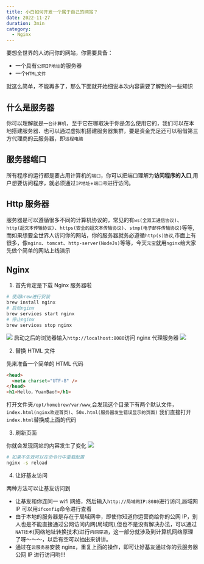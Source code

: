 ```yaml
---
title: 小白如何开发一个属于自己的网站？
date: 2022-11-27
duration: 3min
category:
  - Nginx
---
```


要想全世界的人访问你的网站，你需要具备：

- 一个具有`公网IP地址`的服务器
- 一个`HTML文件`

就这么简单，不能再多了，那么下面就开始细说本次内容需要了解到的一些知识

## 什么是服务器

你可以理解就是`一台计算机`，至于它在哪取决于你是怎么使用它的，我们可以在本地搭建服务器、也可以通过虚拟机搭建服务器集群，要是资金充足还可以租借第三方代理商的云服务器，即`远程电脑`

## 服务器端口

所有程序的运行都是要占用计算机的`端口`，你可以把端口理解为**访问程序的入口**,用户想要访问程序，就必须通过`IP地址`+`端口号`进行访问。

## Http 服务器

服务器是可以遵循很多不同的计算机协议的，常见的有`ws(全双工通信协议)`、`http(超文本传输协议)`、`https(安全的超文本传输协议)`、`stmp(电子邮件传输协议)`等等,而如果想要全世界人访问你的网站，你的服务器就务必遵循`http(s)协议`,市面上有很多，像`nginx`、`tomcat`、`http-server(NodeJs)`等等，今天`元宝`就用`nginx`给大家先做个简单的网站上线演示

## Nginx

1. 首先肯定是下载 Nginx 服务器啦

```sh
# 使用brew进行安装
brew install nginx
# 启动nginx
brew services start nginx
# 停止nginx
brew services stop nginx
```

![](/images/4cb65f1a-8db9-4479-b9f1-ae34f11c8f7d.webp)
启动之后的浏览器输入`http://localhost:8080`访问 nginx 代理服务器
![](/images/1c1330fe-7222-4005-bf9d-c1c2d7b920f3.webp)

2. 替换 HTML 文件

先来准备一个简单的 HTML 代码

```html
<head>
  <meta charset="UTF-8" />
</head>
<h1>Hello，YuanBao!</h1>
```

打开文件夹`/opt/homebrew/var/www`,会发现这个目录下有两个默认文件，`index.html(nginx欢迎首页)`、`50x.html(服务器发生错误显示的页面)`
我们直接打开`index.html`替换成上面的代码

3. 刷新页面

你就会发现网站的内容发生了变化
![](/images/8c85b6ee-3472-4c73-99ec-01dcf9cbe9a0.webp)

```sh
# 如果不生效可以在命令行中重载配置
nginx -s reload
```

4. 让好基友访问

两种方法可以让基友访问到

- 让基友和你连同一 wifi 网络，然后输入`http://局域网IP:8080`进行访问,局域网 IP 可以用`ifconfig`命令进行查看
- 由于本地的服务器是存在于局域网中，即使你知道你运营商给你的公网 IP，别人也是不能直接通过公网访问内网(局域网),但也不是没有解决办法，可以通过`NAT技术`(网络地址转换技术)进行`内网穿透`，这一部分就涉及到计算机网络原理了呀～～～，以后有空可以抽出来讲讲。
- 通过在`云服务器`安装 nginx，重复上面的操作，即可让好基友通过你的云服务器公网 IP 进行访问哟!!!
